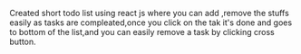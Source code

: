 Created short todo list using react js where you can add ,remove the stuffs easily as tasks are compleated,once you click on the tak it's done and goes to bottom of the list,and you can easily remove a task by clicking cross button.
